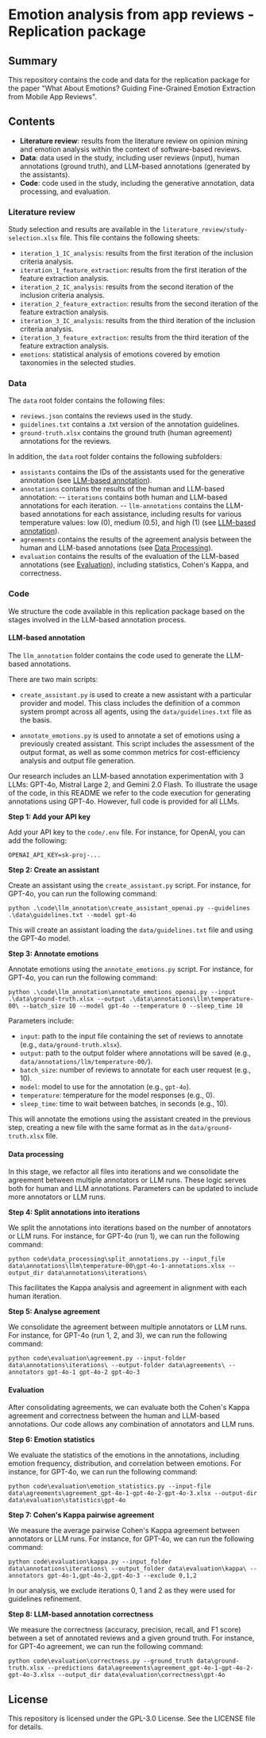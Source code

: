 # Emotion analysis from app reviews - Replication package

## Summary

This repository contains the code and data for the replication package for the paper "What About Emotions? Guiding Fine-Grained Emotion Extraction from Mobile App Reviews".

## Contents

- **Literature review**: results from the literature review on opinion mining and emotion analysis within the context of software-based reviews.
- **Data**: data used in the study, including user reviews (input), human annotations (ground truth), and LLM-based annotations (generated by the assistants).
- **Code**: code used in the study, including the generative annotation, data processing, and evaluation.

### Literature review

Study selection and results are available in the `literature_review/study-selection.xlsx` file. This file contains the following sheets:

- `iteration_1_IC_analysis`: results from the first iteration of the inclusion criteria analysis.
- `iteration_1_feature_extraction`: results from the first iteration of the feature extraction analysis.
- `iteration_2_IC_analysis`: results from the second iteration of the inclusion criteria analysis.
- `iteration_2_feature_extraction`: results from the second iteration of the feature extraction analysis.
- `iteration_3_IC_analysis`: results from the third iteration of the inclusion criteria analysis.
- `iteration_3_feature_extraction`: results from the third iteration of the feature extraction analysis.
- `emotions`: statistical analysis of emotions covered by emotion taxonomies in the selected studies.

### Data

The `data` root folder contains the following files:

- `reviews.json` contains the reviews used in the study.
- `guidelines.txt` contains a .txt version of the annotation guidelines.
- `ground-truth.xlsx` contains the ground truth (human agreement) annotations for the reviews.

In addition, the `data` root folder contains the following subfolders:
- `assistants` contains the IDs of the assistants used for the generative annotation (see [LLM-based annotation](#llm-based-annotation)).
- `annotations` contains the results of the human and LLM-based annotation:
-- `iterations` contains both human and LLM-based annotations for each iteration.
-- `llm-annotations` contains the LLM-based annotations for each assistance, including results for various temperature values: low (0), medium (0.5), and high (1) (see [LLM-based annotation](#llm-based-annotation)).
- `agreements` contains the results of the agreement analysis between the human and LLM-based annotations (see [Data Processing](#data-processing)).
- `evaluation` contains the results of the evaluation of the LLM-based annotations (see [Evaluation](#evaluation)), including statistics, Cohen's Kappa, and correctness.

### Code

We structure the code available in this replication package based on the stages involved in the LLM-based annotation process.

#### LLM-based annotation

The `llm_annotation` folder contains the code used to generate the LLM-based annotations.

There are two main scripts:

- `create_assistant.py` is used to create a new assistant with a particular provider and model. This class includes the definition of a common system prompt across all agents, using the `data/guidelines.txt` file as the basis.

- `annotate_emotions.py` is used to annotate a set of emotions using a previously created assistant. This script includes the assessment of the output format, as well as some common metrics for cost-efficiency analysis and output file generation.

Our research includes an LLM-based annotation experimentation with 3 LLMs: GPT-4o, Mistral Large 2, and Gemini 2.0 Flash. To illustrate the usage of the code, in this README we refer to the code execution for generating annotations using GPT-4o. However, full code is provided for all LLMs.

**Step 1: Add your API key**

Add your API key to the `code/.env` file. For instance, for OpenAI, you can add the following:

```
OPENAI_API_KEY=sk-proj-...
```

**Step 2: Create an assistant**

Create an assistant using the `create_assistant.py` script. For instance, for GPT-4o, you can run the following command:

```python .\code\llm_annotation\create_assistant_openai.py --guidelines .\data\guidelines.txt --model gpt-4o```

This will create an assistant loading the `data/guidelines.txt` file and using the GPT-4o model.

**Step 3: Annotate emotions**

Annotate emotions using the `annotate_emotions.py` script. For instance, for GPT-4o, you can run the following command:

```python .\code\llm_annotation\annotate_emotions_openai.py --input .\data\ground-truth.xlsx --output .\data\annotations\llm\temperature-00\ --batch_size 10 --model gpt-4o --temperature 0 --sleep_time 10```

Parameters include:

- `input`: path to the input file containing the set of reviews to annotate (e.g., `data/ground-truth.xlsx`).
- `output`: path to the output folder where annotations will be saved (e.g., `data/annotations/llm/temperature-00/`).
- `batch_size`: number of reviews to annotate for each user request (e.g., 10).
- `model`: model to use for the annotation (e.g., `gpt-4o`).
- `temperature`: temperature for the model responses (e.g., 0).
- `sleep_time`: time to wait between batches, in seconds (e.g., 10).

This will annotate the emotions using the assistant created in the previous step, creating a new file with the same format as in the `data/ground-truth.xlsx` file.

#### Data processing

In this stage, we refactor all files into iterations and we consolidate the agreement between multiple annotators or LLM runs. These logic serves both for human and LLM annotations. Parameters can be updated to include more annotators or LLM runs.

**Step 4: Split annotations into iterations**

We split the annotations into iterations based on the number of annotators or LLM runs. For instance, for GPT-4o (run 1), we can run the following command:

`python code\data_processing\split_annotations.py --input_file data\annotations\llm\temperature-00\gpt-4o-1-annotations.xlsx --output_dir data\annotations\iterations\`

This facilitates the Kappa analysis and agreement in alignment with each human iteration.

**Step 5: Analyse agreement**

We consolidate the agreement between multiple annotators or LLM runs. For instance, for GPT-4o (run 1, 2, and 3), we can run the following command:

`python code\evaluation\agreement.py --input-folder data\annotations\iterations\ --output-folder data\agreements\ --annotators gpt-4o-1 gpt-4o-2 gpt-4o-3`

#### Evaluation

After consolidating agreements, we can evaluate both the Cohen's Kappa agreement and correctness between the human and LLM-based annotations. Our code allows any combination of annotators and LLM runs.

**Step 6: Emotion statistics**

We evaluate the statistics of the emotions in the annotations, including emotion frequency, distribution, and correlation between emotions. For instance, for GPT-4o, we can run the following command:

`python code\evaluation\emotion_statistics.py --input-file data\agreements\agreement_gpt-4o-1-gpt-4o-2-gpt-4o-3.xlsx --output-dir data\evaluation\statistics\gpt-4o`

**Step 7: Cohen's Kappa pairwise agreement**

We measure the average pairwise Cohen's Kappa agreement between annotators or LLM runs. For instance, for GPT-4o, we can run the following command:

`python code\evaluation\kappa.py --input_folder data\annotations\iterations\ --output_folder data\evaluation\kappa\ --annotators gpt-4o-1,gpt-4o-2,gpt-4o-3 --exclude 0,1,2`

In our analysis, we exclude iterations 0, 1 and 2 as they were used for guidelines refinement.

**Step 8: LLM-based annotation correctness**

We measure the correctness (accuracy, precision, recall, and F1 score) between a set of annotated reviews and a given ground truth. For instance, for GPT-4o agreement, we can run the following command:

`python code\evaluation\correctness.py --ground_truth data\ground-truth.xlsx --predictions data\agreements\agreement_gpt-4o-1-gpt-4o-2-gpt-4o-3.xlsx --output_dir data\evaluation\correctness\gpt-4o`

## License

This repository is licensed under the GPL-3.0 License. See the LICENSE file for details.

